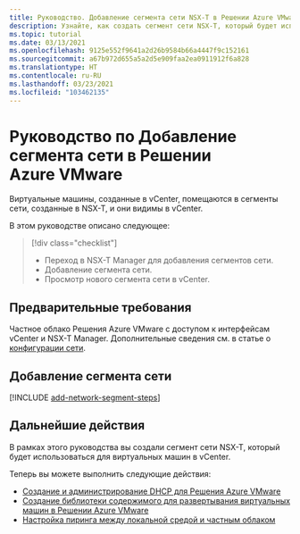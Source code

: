 ```yaml
---
title: Руководство. Добавление сегмента сети NSX-T в Решении Azure VMware
description: Узнайте, как создать сегмент сети NSX-T, который будет использоваться для виртуальных машин в vCenter.
ms.topic: tutorial
ms.date: 03/13/2021
ms.openlocfilehash: 9125e552f9641a2d26b9584b66a4447f9c152161
ms.sourcegitcommit: a67b972d655a5a2d5e909faa2ea0911912f6a828
ms.translationtype: HT
ms.contentlocale: ru-RU
ms.lasthandoff: 03/23/2021
ms.locfileid: "103462135"
---
```

# <a name="tutorial-add-a-network-segment-in-azure-vmware-solution"></a>Руководство по Добавление сегмента сети в Решении Azure VMware 

Виртуальные машины, созданные в vCenter, помещаются в сегменты сети, созданные в NSX-T, и они видимы в vCenter.

В этом руководстве описано следующее:

> [!div class="checklist"]
> * Переход в NSX-T Manager для добавления сегментов сети.
> * Добавление сегмента сети.
> * Просмотр нового сегмента сети в vCenter.

## <a name="prerequisites"></a>Предварительные требования

Частное облако Решения Azure VMware с доступом к интерфейсам vCenter и NSX-T Manager. Дополнительные сведения см. в статье о [конфигурации сети](tutorial-configure-networking.md).

## <a name="add-a-network-segment"></a>Добавление сегмента сети

[!INCLUDE [add-network-segment-steps](includes/add-network-segment-steps.md)]

## <a name="next-steps"></a>Дальнейшие действия

В рамках этого руководства вы создали сегмент сети NSX-T, который будет использоваться для виртуальных машин в vCenter. 

Теперь вы можете выполнить следующие действия: 

- [Создание и администрирование DHCP для Решения Azure VMware](manage-dhcp.md)
- [Создание библиотеки содержимого для развертывания виртуальных машин в Решении Azure VMware](deploy-vm-content-library.md) 
- [Настройка пиринга между локальной средой и частным облаком](tutorial-expressroute-global-reach-private-cloud.md)


<!-- LINKS - external-->

<!-- LINKS - internal -->
